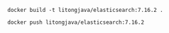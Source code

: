 
```
docker build -t litongjava/elasticsearch:7.16.2 .
```

```
docker push litongjava/elasticsearch:7.16.2
```